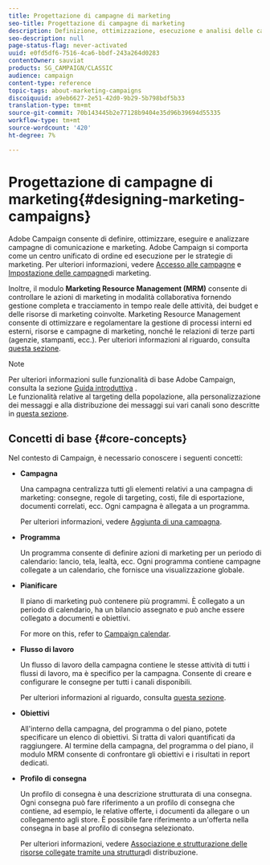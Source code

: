 ```yaml
---
title: Progettazione di campagne di marketing
seo-title: Progettazione di campagne di marketing
description: Definizione, ottimizzazione, esecuzione e analisi delle campagne di marketing.
seo-description: null
page-status-flag: never-activated
uuid: e0fd5df6-7516-4ca6-bbdf-243a264d0283
contentOwner: sauviat
products: SG_CAMPAIGN/CLASSIC
audience: campaign
content-type: reference
topic-tags: about-marketing-campaigns
discoiquuid: a9eb6627-2e51-42d0-9b29-5b798bdf5b33
translation-type: tm+mt
source-git-commit: 70b143445b2e77128b9404e35d96b39694d55335
workflow-type: tm+mt
source-wordcount: '420'
ht-degree: 7%

---
```



# Progettazione di campagne di marketing{#designing-marketing-campaigns}

 Adobe Campaign consente di definire, ottimizzare, eseguire e analizzare campagne di comunicazione e marketing.  Adobe Campaign si comporta come un centro unificato di ordine ed esecuzione per le strategie di marketing. Per ulteriori informazioni, vedere [Accesso alle campagne](../../campaign/using/accessing-campaigns.md) e [Impostazione delle campagne](../../campaign/using/setting-up-marketing-campaigns.md)di marketing.

Inoltre, il modulo **Marketing Resource Management (MRM)** consente di controllare le azioni di marketing in modalità collaborativa fornendo gestione completa e tracciamento in tempo reale delle attività, dei budget e delle risorse di marketing coinvolte. Marketing Resource Management consente di ottimizzare e regolamentare la gestione di processi interni ed esterni, risorse e campagne di marketing, nonché le relazioni di terze parti (agenzie, stampanti, ecc.). Per ulteriori informazioni al riguardo, consulta [questa sezione](../../campaign/using/about-marketing-resource-management.md).

>[!NOTE]
>
>Per ulteriori informazioni sulle funzionalità di base  Adobe Campaign, consulta la sezione [Guida introduttiva](../../platform/using/about-adobe-campaign-classic.md) .\
>Le funzionalità relative al targeting della popolazione, alla personalizzazione dei messaggi e alla distribuzione dei messaggi sui vari canali sono descritte in [questa sezione](../../delivery/using/steps-about-delivery-creation-steps.md).

## Concetti di base {#core-concepts}

Nel contesto di Campaign, è necessario conoscere i seguenti concetti:

* **Campagna**

   Una campagna centralizza tutti gli elementi relativi a una campagna di marketing: consegne, regole di targeting, costi, file di esportazione, documenti correlati, ecc. Ogni campagna è allegata a un programma.

   Per ulteriori informazioni, vedere [Aggiunta di una campagna](../../campaign/using/setting-up-marketing-campaigns.md#adding-a-campaign).

* **Programma**

   Un programma consente di definire azioni di marketing per un periodo di calendario: lancio, tela, lealtà, ecc. Ogni programma contiene campagne collegate a un calendario, che fornisce una visualizzazione globale.

* **Pianificare**

   Il piano di marketing può contenere più programmi. È collegato a un periodo di calendario, ha un bilancio assegnato e può anche essere collegato a documenti e obiettivi.

   For more on this, refer to [Campaign calendar](../../campaign/using/accessing-marketing-campaigns.md#campaign-calendar).

* **Flusso di lavoro**

   Un flusso di lavoro della campagna contiene le stesse attività di tutti i flussi di lavoro, ma è specifico per la campagna. Consente di creare e configurare le consegne per tutti i canali disponibili.

   Per ulteriori informazioni al riguardo, consulta [questa sezione](../../campaign/using/marketing-campaign-deliveries.md#building-the-main-target-in-a-workflow).

* **Obiettivi**

   All&#39;interno della campagna, del programma o del piano, potete specificare un elenco di obiettivi. Si tratta di valori quantificati da raggiungere. Al termine della campagna, del programma o del piano, il modulo MRM consente di confrontare gli obiettivi e i risultati in report dedicati.

* **Profilo di consegna**

   Un profilo di consegna è una descrizione strutturata di una consegna. Ogni consegna può fare riferimento a un profilo di consegna che contiene, ad esempio, le relative offerte, i documenti da allegare o un collegamento agli store. È possibile fare riferimento a un&#39;offerta nella consegna in base al profilo di consegna selezionato.

   Per ulteriori informazioni, vedere [Associazione e strutturazione delle risorse collegate tramite una struttura](../../campaign/using/marketing-campaign-deliveries.md#associating-and-structuring-resources-linked-via-a-delivery-outline)di distribuzione.

